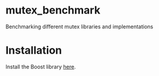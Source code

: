 # mutex_benchmark
Benchmarking different mutex libraries and implementations

# Installation
Install the Boost library [here](https://www.boost.org/doc/libs/1_53_0/doc/html/bbv2/installation.html).